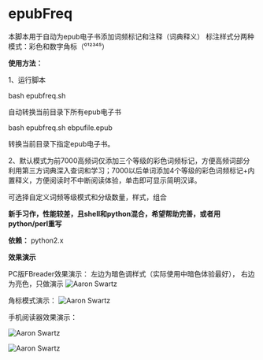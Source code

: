 # epubFreq


本脚本用于自动为epub电子书添加词频标记和注释（词典释义）
标注样式分两种模式：彩色和数字角标（⁰¹²³⁴⁵）


**使用方法：**

1、运行脚本

bash epubfreq.sh

自动转换当前目录下所有epub电子书

bash epubfreq.sh ebpufile.epub

转换当前目录下指定epub电子书。

2、默认模式为前7000高频词仅添加三个等级的彩色词频标记，方便高频词部分利用第三方词典深入查词和学习；7000以后单词添加4个等级的彩色词频标记+内置释义，方便阅读时不中断阅读体验，单击即可显示简明汉译。

可选择自定义词频等级模式和分级数量，样式，组合


**新手习作，性能较差，且shell和python混合，希望帮助完善，或者用python/perl重写**


**依赖：**
python2.x




**效果演示**

PC版FBreader效果演示：
左边为暗色调样式（实际使用中暗色体验最好）， 右边为亮色，只做演示
![Aaron Swartz](https://github.com/sandae/epubFreq/blob/master/image/photo_2018-08-29_12-42-36.jpg)


角标模式演示：
![Aaron Swartz](https://github.com/sandae/epubFreq/blob/master/image/photo_2018-08-29_12-42-34.jpg)



手机阅读器效果演示：

![Aaron Swartz](https://github.com/sandae/epubFreq/blob/master/image/photo_2018-08-29_12-28-45.jpg)


![Aaron Swartz](https://github.com/sandae/epubFreq/blob/master/image/photo_2018-08-29_12-28-43.jpg)


